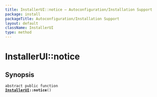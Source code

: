 ```yaml
---
title: InstallerUI::notice — Autoconfiguration/Installation Support
package: install
packageTitle: Autoconfiguration/Installation Support
layout: default
className: InstallerUI
type: method
---
```


# InstallerUI::notice

## Synopsis

<code>abstract public function <b><a href="InstallerUI">InstallerUI</a>::notice</b>()</code>

